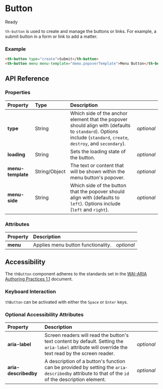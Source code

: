 # Button

<span class="badge green">Ready</span>

`th-button` is used to create and manage the buttons or links. For example, a submit button in a form or link to add a matter.

### Example

```html
<th-button type="create">Submit</th-button>
<th-button menu menu-template="demo.popoverTemplate">Menu Button</th-button>
```

## API Reference

### Properties
| Property          | Type         | Description   |   |
|:------------------|:-------      | :-------------|---|
| **type**          | String       | Which side of the anchor element that the popover should align with (defaults to `standard`). Options include (`standard`, `create`, `destroy`, and `secondary`). | *optional* |
| **loading**       | String       | Sets the loading state of the button. | *optional* |
| **menu-template** | String/Object| The text or content that will be shown within the menu button's popover. | *optional* |
| **menu-side**     | String       | Which side of the button that the popover should align with (defaults to `left`). Options include (`left` and `right`). | *optional* |

### Attributes
| Property     | Description   |   |
|:-------------| :-------------|---|
| **menu**| Applies menu button functionality. | *optional* |

## Accessibility

The `thButton` component adheres to the standards set in the [WAI-ARIA Authoring Practices 1.1](https://www.w3.org/TR/wai-aria-practices-1.1/#button) document.

### Keyboard Interaction
`thButton` can be activated with either the `Space` or `Enter` keys.

### Optional Accessibility Attributes

| Property             | Description   |   |
|:-------------------  | :-------------|---|
| **aria-label**       | Screen readers will read the button's text content by default. Setting the `aria-label` attribute will override the text read by the screen reader. | *optional*
| **aria-describedby** | A description of a button's function can be provided by setting the `aria-describedby` attribute to that of the `id` of the description element. | *optional*
